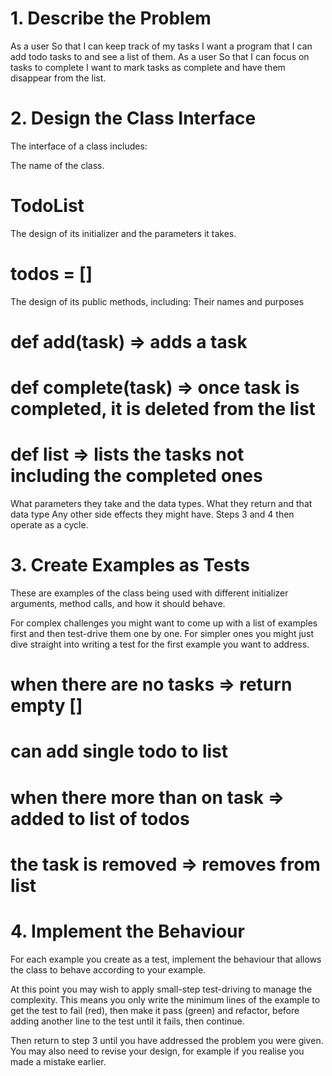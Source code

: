# 1. Describe the Problem

As a user
So that I can keep track of my tasks
I want a program that I can add todo tasks to and see a list of them.
As a user
So that I can focus on tasks to complete
I want to mark tasks as complete and have them disappear from the list.

# 2. Design the Class Interface

The interface of a class includes:


The name of the class.   
# TodoList
The design of its initializer and the parameters it takes.
# todos = []

The design of its public methods, including:
Their names and purposes
# def add(task) => adds a task
# def complete(task) => once task is completed, it is deleted from the list
# def list => lists the tasks not including the completed ones

What parameters they take and the data types.
What they return and that data type
Any other side effects they might have.
Steps 3 and 4 then operate as a cycle.

# 3. Create Examples as Tests

These are examples of the class being used with different initializer arguments, method calls, and how it should behave.

For complex challenges you might want to come up with a list of examples first and then test-drive them one by one. For simpler ones you might just dive straight into writing a test for the first example you want to address.

# when there are no tasks => return empty []
        
# can add single todo to list

# when there more than on task => added to list of todos
   
# the task is removed => removes from list
         
     


# 4. Implement the Behaviour

For each example you create as a test, implement the behaviour that allows the class to behave according to your example.

At this point you may wish to apply small-step test-driving to manage the complexity. This means you only write the minimum lines of the example to get the test to fail (red), then make it pass (green) and refactor, before adding another line to the test until it fails, then continue.

Then return to step 3 until you have addressed the problem you were given. You may also need to revise your design, for example if you realise you made a mistake earlier.